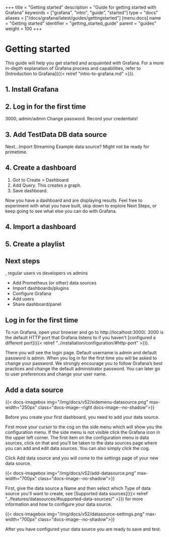 +++
title = "Getting started"
description = "Guide for getting started with Grafana"
keywords = ["grafana", "intro", "guide", "started"]
type = "docs"
aliases = ["/docs/grafana/latest/guides/gettingstarted"]
[menu.docs]
name = "Getting started"
identifier = "getting_started_guide"
parent = "guides"
weight = 100
+++

# Getting started

This guide will help you get started and acquainted with Grafana. For a more in-depth explanation of Grafana process and capabilities, refer to [Introduction to Grafana]({{< relref "intro-to-grafana.md" >}}).

## 1. Install Grafana

## 2. Log in for the first time 
3000, admin/admin
Change password. Record your credentials!

## 3. Add TestData DB data source

Next...Import Streaming Example data source? Might not be ready for primetime.

## 4. Create a dashboard
1. Got to Create > Dashboard
1. Add Query. This creates a graph.
1. Save dashboard.

Now you have a dashboard and are displaying results. Feel free to experiment with what you have built, skip down to explore Next Steps, or keep going to see what else you can do with Grafana.

## 4. Import a dashboard

## 5. Create a playlist



## Next steps
, regular users vs developers vs admins
- Add Prometheus (or other) data sources
- Import dashboards/plugins
- Configure Grafana
- Add users
- Share dashboard/panel

## Log in for the first time

To run Grafana, open your browser and go to http://localhost:3000/. 3000 is the default HTTP port that Grafana listens to if you haven't [configured a different port]({{< relref "../installation/configuration/#http-port" >}}).

There you will see the login page. Default username is admin and default password is admin. When you log in for the first time you will be asked to change your password. We strongly encourage you to follow Grafana’s best practices and change the default administrator password. You can later go to user preferences and change your user name.

## Add a data source

{{< docs-imagebox img="/img/docs/v52/sidemenu-datasource.png" max-width="250px" class="docs-image--right docs-image--no-shadow">}}

Before you create your first dashboard, you need to add your data source.

First move your cursor to the cog on the side menu which will show you the configuration menu. If the side menu is not visible click the Grafana icon in the upper left corner. The first item on the configuration menu is data sources, click on that and you'll be taken to the data sources page where you can add and edit data sources. You can also simply click the cog.


Click Add data source and you will come to the settings page of your new data source.

{{< docs-imagebox img="/img/docs/v52/add-datasource.png" max-width="700px" class="docs-image--no-shadow">}}

First, give the data source a Name and then select which Type of data source you'll want to create, see [Supported data sources]({{< relref "../features/datasources/#supported-data-sources/" >}}) for more information and how to configure your data source.


{{< docs-imagebox img="/img/docs/v52/datasource-settings.png" max-width="700px" class="docs-image--no-shadow">}}

After you have configured your data source you are ready to save and test.
